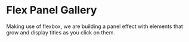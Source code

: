 # Flex Panel Gallery

Making use of flexbox, we are building a panel effect with elements that grow and display titles as you click on them.
